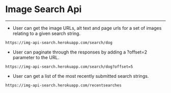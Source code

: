  # Image Search Api
---

* User can get the image URLs, alt text and page urls for a set of images relating to a given search string.

```
https://img-api-search.herokuapp.com/search/dog
```

* User can paginate through the responses by adding a ?offset=2 parameter to the URL.

```
https://img-api-search.herokuapp.com/search/dog?offset=5
```
* User can get a list of the most recently submitted search strings.

```
https://img-api-search.herokuapp.com/recentsearches
```